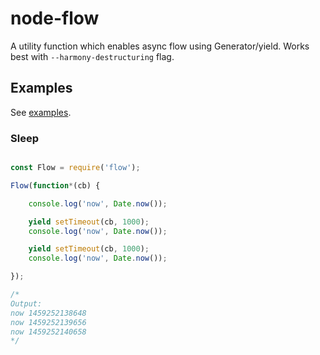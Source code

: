 # node-flow

A utility function which enables async flow using Generator/yield. Works best with `--harmony-destructuring` flag.

## Examples

See [examples](./examples/).

### Sleep

```javascript

const Flow = require('flow');

Flow(function*(cb) {

    console.log('now', Date.now());

    yield setTimeout(cb, 1000);
    console.log('now', Date.now());

    yield setTimeout(cb, 1000);
    console.log('now', Date.now());

});

/*
Output:
now 1459252138648
now 1459252139656
now 1459252140658
*/

```

